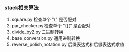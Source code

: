 ### stack相关算法

1. square.py 检查单个 "(" 是否配对
1. par_checker.py 检查单个 "{[(" 是否配对
1. divide_by2.py 二进制转换
1. base_conversion.py 通用进制转换
1. reverse_polish_notation.py 后缀表达式和后缀表达式求值